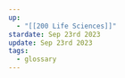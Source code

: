 ```yaml
---
up:
  - "[[200 Life Sciences]]"
stardate: Sep 23rd 2023
update: Sep 23rd 2023
tags:
  - glossary
---
```

